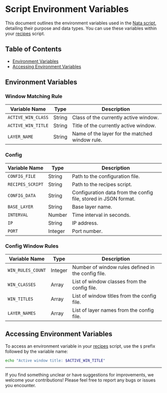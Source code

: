 # Script Environment Variables

This document outlines the environment variables used in the [Nata script](../nata), detailing their purpose and data types. You can use these variables within your [recipes](/docs/recipes.md) script.

## Table of Contents

- [Environment Variables](#environment-variables)
- [Accessing Environment Variables](#accessing-environment-variables)

## Environment Variables

### Window Matching Rule

| Variable Name      | Type   | Description                                    |
| ------------------ | ------ | ---------------------------------------------- |
| `ACTIVE_WIN_CLASS` | String | Class of the currently active window.          |
| `ACTIVE_WIN_TITLE` | String | Title of the currently active window.          |
| `LAYER_NAME`       | String | Name of the layer for the matched window rule. |

### Config

| Variable Name    | Type    | Description                                                     |
| ---------------- | ------- | --------------------------------------------------------------- |
| `CONFIG_FILE`    | String  | Path to the configuration file.                                 |
| `RECIPES_SCRIPT` | String  | Path to the recipes script.                                     |
| `CONFIG_DATA`    | String  | Configuration data from the config file, stored in JSON format. |
| `BASE_LAYER`     | String  | Base layer name.                                                |
| `INTERVAL`       | Number  | Time interval in seconds.                                       |
| `IP`             | String  | IP address.                                                     |
| `PORT`           | Integer | Port number.                                                    |

### Config Window Rules

| Variable Name     | Type    | Description                                        |
| ----------------- | ------- | -------------------------------------------------- |
| `WIN_RULES_COUNT` | Integer | Number of window rules defined in the config file. |
| `WIN_CLASSES`     | Array   | List of window classes from the config file.       |
| `WIN_TITLES`      | Array   | List of window titles from the config file.        |
| `LAYER_NAMES`     | Array   | List of layer names from the config file.          |

## Accessing Environment Variables

To access an environment variable in your [recipes](/docs/recipes.md) script, use the `$` prefix followed by the variable name:

```bash
echo "Active window title: $ACTIVE_WIN_TITLE"
```

---

If you find something unclear or have suggestions for improvements, we welcome your contributions! Please feel free to report any bugs or issues you encounter.
